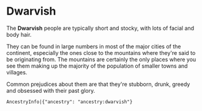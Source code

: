 # Dwarvish

The **Dwarvish** people are typically short and stocky, with lots of facial and body hair.

They can be found in large numbers in most of the major cities of the continent, especially the ones close to the mountains where they're said to be originating from. The mountains are certainly the only places where you see them making up the majority of the population of smaller towns and villages.

Common prejudices about them are that they're stubborn, drunk, greedy and obsessed with their past glory.

`AncestryInfo|{"ancestry": "ancestry:dwarvish"}`